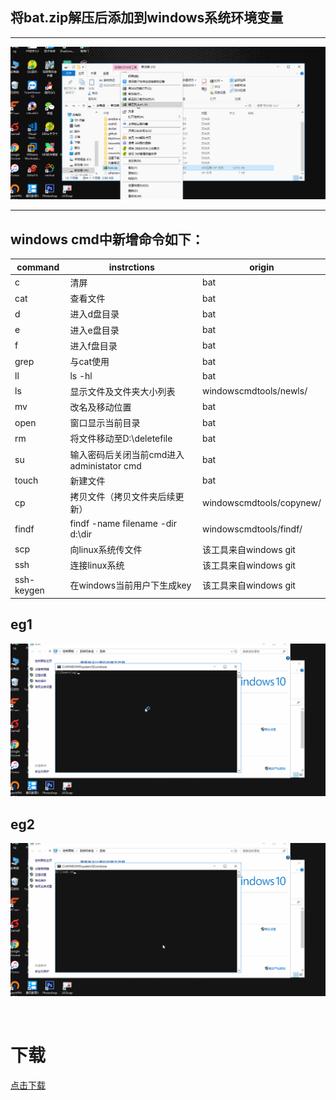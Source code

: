 ## **将bat.zip解压后添加到windows系统环境变量**<br>
---
![use](https://github.com/qqzgqq/windowscmdtools/blob/master/use1.gif)

---
## **windows cmd中新增命令如下：**<br>
|command|instrctions|origin|
|----|---|---|
|c|清屏|bat|
|cat|查看文件|bat|
|d|进入d盘目录|bat|
|e|进入e盘目录|bat|
|f|进入f盘目录|bat|
|grep|与cat使用|bat|
|ll |ls -hl|bat|
|ls|显示文件及文件夹大小列表|windowscmdtools/newls/|
|mv |改名及移动位置|bat|
|open|窗口显示当前目录|bat|
|rm  |将文件移动至D:\deletefile|bat|
|su |输入密码后关闭当前cmd进入administator cmd|bat|
|touch|新建文件|bat|
|cp|拷贝文件（拷贝文件夹后续更新）|windowscmdtools/copynew/|
|findf|findf -name filename -dir d:\dir|windowscmdtools/findf/|
|scp|向linux系统传文件|该工具来自windows git
|ssh |连接linux系统|该工具来自windows git|
|ssh-keygen | 在windows当前用户下生成key|该工具来自windows git|

## **eg1**<br>
![eg1](https://github.com/qqzgqq/windowscmdtools/blob/master/eg1.gif)

## **eg2**<br>
![eg2](https://github.com/qqzgqq/windowscmdtools/blob/master/eg2.gif)

<br>

# **下载**<br>
<a href="https://github.com/qqzgqq/windowscmdtools/releases" target="_blank">点击下载</a>